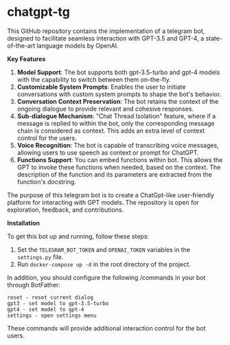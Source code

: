 # chatgpt-tg

This GitHub repository contains the implementation of a telegram bot, designed to facilitate seamless interaction with GPT-3.5 and GPT-4, a state-of-the-art language models by OpenAI.

**Key Features**

1. **Model Support**: The bot supports both gpt-3.5-turbo and gpt-4 models with the capability to switch between them on-the-fly.
2. **Customizable System Prompts**: Enables the user to initiate conversations with custom system prompts to shape the bot's behavior.
3. **Conversation Context Preservation**: The bot retains the context of the ongoing dialogue to provide relevant and cohesive responses.
4. **Sub-dialogue Mechanism**: "Chat Thread Isolation" feature, where if a message is replied to within the bot, only the corresponding message chain is considered as context. This adds an extra level of context control for the users.
5. **Voice Recognition**: The bot is capable of transcribing voice messages, allowing users to use speech as context or prompt for ChatGPT.
6. **Functions Support**: You can embed functions within bot. This allows the GPT to invoke these functions when needed, based on the context. The description of the function and its parameters are extracted from the function's docstring.

The purpose of this telegram bot is to create a ChatGpt-like user-friendly platform for interacting with GPT models. The repository is open for exploration, feedback, and contributions.

**Installation**

To get this bot up and running, follow these steps:

1. Set the `TELEGRAM_BOT_TOKEN` and `OPENAI_TOKEN` variables in the `settings.py` file.
2. Run `docker-compose up -d` in the root directory of the project.

In addition, you should configure the following /commands in your bot through BotFather:
```
reset - reset current dialog
gpt3 - set model to gpt-3.5-turbo
gpt4 - set model to gpt-4
settings - open settings menu
```
These commands will provide additional interaction control for the bot users.

